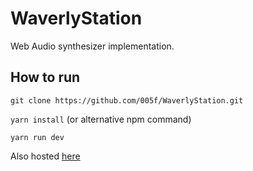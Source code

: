 # WaverlyStation

Web Audio synthesizer implementation.

## How to run

`git clone https://github.com/005f/WaverlyStation.git`

`yarn install` (or alternative npm command)

`yarn run dev`

Also hosted [here](https://005f.github.io/WaverlyStation/)

